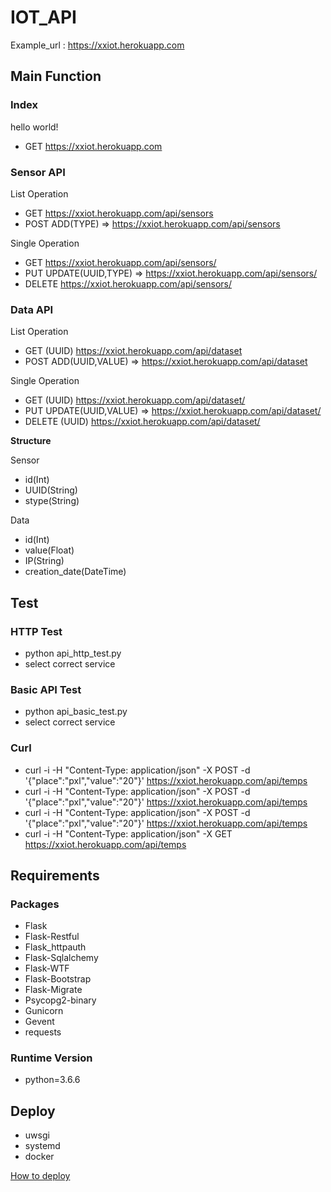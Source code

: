 # IOT_API

Example_url : https://xxiot.herokuapp.com

## Main Function

### Index

hello world!
- GET https://xxiot.herokuapp.com

### Sensor API

List Operation
- GET https://xxiot.herokuapp.com/api/sensors
- POST ADD(TYPE) => https://xxiot.herokuapp.com/api/sensors

Single Operation
- GET https://xxiot.herokuapp.com/api/sensors/<id>
- PUT UPDATE(UUID,TYPE) => https://xxiot.herokuapp.com/api/sensors/<id>
- DELETE  https://xxiot.herokuapp.com/api/sensors/<id>


### Data API

List Operation
- GET (UUID) https://xxiot.herokuapp.com/api/dataset
- POST ADD(UUID,VALUE) => https://xxiot.herokuapp.com/api/dataset

Single Operation
- GET (UUID) https://xxiot.herokuapp.com/api/dataset/<id>
- PUT UPDATE(UUID,VALUE) => https://xxiot.herokuapp.com/api/dataset/<id>
- DELETE (UUID) https://xxiot.herokuapp.com/api/dataset/<id>

**Structure**

Sensor
- id(Int)
- UUID(String)
- stype(String)

Data
- id(Int)
- value(Float)
- IP(String)
- creation_date(DateTime)

  
## Test

### HTTP Test
- python api_http_test.py
- select correct service

### Basic API Test
- python api_basic_test.py
- select correct service

### Curl

- curl  -i -H "Content-Type: application/json" -X POST -d '{"place":"pxl","value":"20"}' https://xxiot.herokuapp.com/api/temps
- curl  -i -H "Content-Type: application/json" -X POST -d '{"place":"pxl","value":"20"}' https://xxiot.herokuapp.com/api/temps
- curl  -i -H "Content-Type: application/json" -X POST -d '{"place":"pxl","value":"20"}' https://xxiot.herokuapp.com/api/temps
- curl  -i -H "Content-Type: application/json" -X GET  https://xxiot.herokuapp.com/api/temps

## Requirements

### Packages

- Flask
- Flask-Restful
- Flask_httpauth
- Flask-Sqlalchemy
- Flask-WTF
- Flask-Bootstrap
- Flask-Migrate
- Psycopg2-binary
- Gunicorn
- Gevent
- requests

### Runtime Version

- python=3.6.6

## Deploy 

- uwsgi 
- systemd
- docker


[How to deploy](deploy/README.MD)